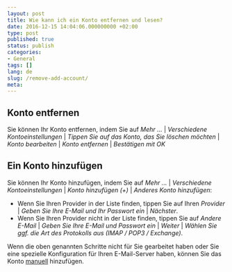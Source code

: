 ```yaml
---
layout: post
title: Wie kann ich ein Konto entfernen und lesen?
date: 2016-12-15 14:04:06.000000000 +02:00
type: post
published: true
status: publish
categories:
- General
tags: []
lang: de
slug: /remove-add-account/
meta:
---
```


## Konto entfernen

Sie können Ihr Konto entfernen, indem Sie auf *Mehr ...* \| *Verschiedene Kontoeinstellungen* \| *Tippen Sie auf das Konto, das Sie löschen möchten* \| *Konto bearbeiten* \| *Konto entfernen* \| *Bestätigen mit OK*

## Ein Konto hinzufügen

Sie können Ihr Konto hinzufügen, indem Sie auf *Mehr ...* \| *Verschiedene Kontoeinstellungen* \| *Konto hinzufügen (+)* \| *Anderes Konto hinzufügen*:

* Wenn Sie Ihren Provider in der Liste finden, tippen Sie auf Ihren *Provider* \| *Geben Sie Ihre E-Mail und Ihr Passwort ein* \| *Nächster*.
* Wenn Sie Ihren Provider nicht in der Liste finden, tippen Sie auf *Andere E-Mail* \| *Geben Sie Ihre E-Mail und Passwort ein* \| *Weiter* \| *Wählen Sie ggf. die Art des Protokolls aus (IMAP / POP3 / Exchange)*.

Wenn die oben genannten Schritte nicht für Sie gearbeitet haben oder Sie eine spezielle Konfiguration für Ihren E-Mail-Server haben, können Sie das Konto [manuell](/configure-account-manually/) hinzufügen.
